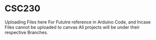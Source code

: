 # CSC230
Uploading Files here For Fututre reference in Arduino Code, and Incase Files cannot be uploaded to canvas
All projects will be under their respective Branches.
